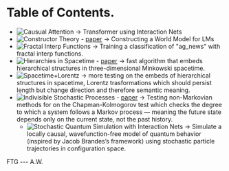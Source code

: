 # Table of Contents. 
- ![Causual Attention](Causal_Attention.ipynb) -> Transformer using Interaction Nets
- ![Constructor Theory](ConstructorTheory.ipynb) - [paper](https://arxiv.org/abs/2505.08692) -> Constructing a World Model for LMs
- ![Fractal Interp Functions](Fractal_Interp_Functions.ipynb) -> Training a classification of "ag_news" with fractal interp functions. 
- ![Hierarchies in Spacetime](Hierarchies_in_Spacetime_.ipynb) - [paper](https://arxiv.org/abs/2505.08795) -> fast algorithm that embeds hierarchical structures in three-dimensional Minkowski spacetime.
- ![Spacetime+Lorentz](Spacetime+Lorentz.ipynb) -> more testing on the embeds of hierarchical structures in spacetime, Lorentz trasformations which should persist length but change direction and therefore semantic meaning.
- ![Indivisible Stochastic Processes](Indivisible_Stochastic_Proccesses.ipynb) - [paper](https://www.nature.com/articles/s41598-025-92238-8#Abs1) -> Testing non-Markovian methods for on the Chapman-Kolmogorov test which checks the degree to which a system follows a Markov process — meaning the future state depends only on the current state, not the past history.
  - ![Stochastic Quantum Simulation with Interaction Nets](Stochastic_Quantum_Simulation_with_Interaction_Nets_.ipynb) -> Simulate a locally causal, wavefunction-free model of quantum behavior (inspired by Jacob Brandes’s framework) using stochastic particle trajectories in configuration space.



FTG --- A.W.

